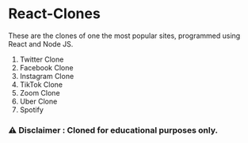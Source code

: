 # React-Clones
These are the clones of one the most popular sites, programmed using React and Node JS.

1. Twitter Clone
2. Facebook Clone
3. Instagram Clone
4. TikTok Clone
5. Zoom Clone
6. Uber Clone
7. Spotify

### :warning: Disclaimer : Cloned for educational purposes only.
